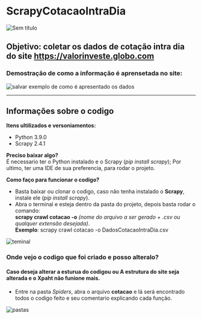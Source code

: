 # ScrapyCotacaoIntraDia

![Sem título](https://user-images.githubusercontent.com/53584953/139541950-6ba814d5-c168-4ca2-bd79-0ef92595423c.png)

## Objetivo: coletar os dados de cotação intra dia do site https://valorinveste.globo.com 


### Demostração de como a informação é aprensetada no site:
![salvar exemplo de como é apresentado os dados](https://user-images.githubusercontent.com/53584953/139541959-7a9330b2-01fb-4422-8ace-235d7591916d.png)

***

## Informações sobre o codigo

<strong>Itens ultilizados e versoniamentos:</strong>
* Python 3.9.0
* Scrapy 2.4.1 

<strong>Preciso baixar algo?</strong><br>
É necessario ter o Python instalado e o Scrapy (*pip install scrapy*); Por ultimo, ter uma IDE de sua preferencia, para rodar o projeto.<br>

<strong>Como faço para funcionar o codigo?</strong>
* Basta baixar ou clonar o codigo, caso não tenha instalado o <strong>Scrapy</strong>, instale ele (*pip install scrapy*).
* Abra o terminal e esteja dentro da pasta do projeto, depois basta rodar o comando: <br>
 **scrapy crawl cotacao -o** *(nome do arquivo a ser gerado + .csv ou qualquer extensão desejada)*.<br>
 **Exemplo**: scrapy crawl cotacao -o DadosCotacaoIntraDia.csv
 
 ![teminal](https://user-images.githubusercontent.com/53584953/139542273-d5b9aac3-b246-4db7-9a37-afaf2c51491e.png)

 ### Onde vejo o codigo que foi criado e posso alteralo?
#### Caso deseja alterar a esturua do codigou ou A estrutura do site seja alterada e o Xpaht não funione mais.

* Entre na pasta *Spiders*, abra o arquivo **cotacao** e lá será encontrado todos o codigo feito e seu comentario explicando cada função.

![pastas](https://user-images.githubusercontent.com/53584953/139542282-1b8fee2a-f1fd-40d5-9b61-97c396531979.png)


